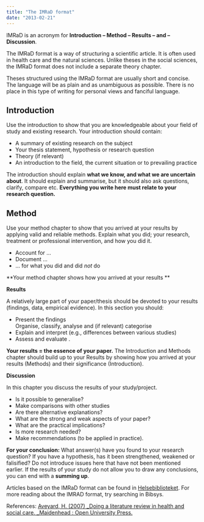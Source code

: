 ```yaml
---
title: "The IMRaD format"
date: "2013-02-21"
---
```


IMRaD is an acronym for **Introduction – Method – Results – and – Discussion**.

The IMRaD format is a way of structuring a scientific article. It is often used in health care and the natural sciences. Unlike theses in the social sciences, the IMRaD format does not include a separate theory chapter.

Theses structured using the IMRaD format are usually short and concise. The language will be as plain and as unambiguous as possible. There is no place in this type of writing for personal views and fanciful language.

## Introduction

Use the introduction to show that you are knowledgeable about your field of study and existing research. Your introduction should contain:

- A summary of existing research on the subject 
- Your thesis statement, hypothesis or research question
- Theory (if relevant)
- An introduction to the field, the current situation or to prevailing practice

The introduction should explain **what we know, and what we are uncertain about**. It should explain and summarise, but it should also ask questions, clarify, compare etc. **Everything you write here must relate to your research question.**

## Method

Use your method chapter to show that you arrived at your results by applying valid and reliable methods. Explain what you did; your research, treatment or professional intervention, and how you did it.

- Account for ... 
- Document ... 
- ... for what you did and did _not_ do 

**Your method chapter shows how you arrived at your results **

**Results**

A relatively large part of your paper/thesis should be devoted to your results (findings, data, empirical evidence). In this section you should:

- Present the findings   
    Organise, classify, analyse and (if relevant) categorise 
- Explain and interpret (e.g., differences between various studies)
- Assess and evaluate .

**Your results = the essence of your paper.** The Introduction and Methods chapter should build up to your Results by showing how you arrived at your results (Methods) and their significance (Introduction).

**Discussion**

In this chapter you discuss the results of your study/project.

- Is it possible to generalise?
- Make comparisons with other studies
- Are there alternative explanations?
- What are the strong and weak aspects of your paper?
- What are the practical implications?
- Is more research needed?
- Make recommendations (to be applied in practice).

**For your conclusion:** What answer(s) have you found to your research question? If you have a hypothesis, has it been strengthened, weakened or falisified? Do not introduce issues here that have not been mentioned earlier. If the results of your study do not allow you to draw any conclusions, you can end with a **summing up**.

Articles based on the IMRaD format can be found in [Helsebiblioteket](http://www.helsebiblioteket.no/). For more reading about the IMRAD format, try searching in Bibsys. 

References: [Aveyard, H. (2007) _Doing a literature review in health and social care. _Maidenhead : Open University Press.](/skriving/struktur/imrod-modellen/?p=263)

